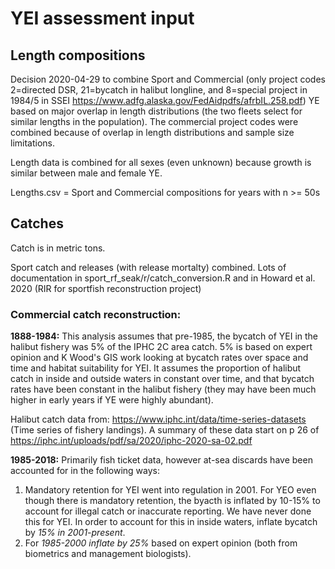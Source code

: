 
# YEI assessment input 

## Length compositions

Decision 2020-04-29 to combine Sport and Commercial (only project codes 2=directed DSR, 21=bycatch in halibut longline, and 8=special project in 1984/5 in SSEI https://www.adfg.alaska.gov/FedAidpdfs/afrbIL.258.pdf) YE based on major overlap in length distributions (the two fleets
select for similar lengths in the population). The commercial project codes were combined because of overlap in length distributions and sample size limitations.

Length data is combined for all sexes (even unknown) because growth is similar between male and female YE.

Lengths.csv = Sport and Commercial compositions for years with n >= 50s

## Catches

Catch is in metric tons.

Sport catch and releases (with release mortalty) combined. Lots of documentation in sport_rf_seak/r/catch_conversion.R and in Howard et al. 2020 (RIR for sportfish reconstruction project)


### Commercial catch reconstruction:

**1888-1984:**
This analysis assumes that pre-1985, the bycatch of YEI in the halibut fishery was 5% of the IPHC 2C area catch. 5% is based on expert opinion and K Wood's GIS work looking at bycatch rates over space and time and habitat suitability for YEI. It assumes the proportion of halibut catch in inside and outside waters in constant over time, and that bycatch rates have been constant in the halibut fishery (they may have been much higher in early years if YE were highly abundant).

Halibut catch data from: https://www.iphc.int/data/time-series-datasets (Time series
of fishery landings). A summary of these data start on p 26 of
https://iphc.int/uploads/pdf/sa/2020/iphc-2020-sa-02.pdf

**1985-2018:**
Primarily fish ticket data, however at-sea discards have been accounted for in the following ways: 
1.  Mandatory retention for YEI went into regulation in 2001. For YEO even though there is mandatory retention, the byacth is inflated by 10-15% to account for illegal catch or inaccurate reporting. We have never done this for YEI. In order to account for this in inside waters, inflate bycatch by *15% in 2001-present*. 
2.  For *1985-2000 inflate by 25%* based on expert opinion (both from biometrics and management biologists).
